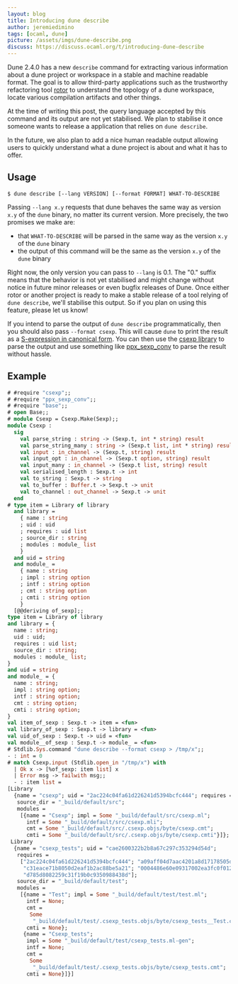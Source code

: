 ```yaml
---
layout: blog
title: Introducing dune describe
author: jeremiedimino
tags: [ocaml, dune]
picture: /assets/imgs/dune-describe.png
discuss: https://discuss.ocaml.org/t/introducing-dune-describe
---
```


Dune 2.4.0 has a new `describe` command for extracting various
information about a dune project or workspace in a stable and machine
readable format. The goal is to allow third-party applications such as
the trustworthy refactoring tool [rotor][rotor] to understand the
topology of a dune workspace, locate various compilation artifacts and
other things.

At the time of writing this post, the query language accepted by this
command and its output are not yet stabilised. We plan to stabilise it
once someone wants to release a application that relies on `dune
describe`.

In the future, we also plan to add a nice human readable output
allowing users to quickly understand what a dune project is about and
what it has to offer.

[rotor]: https://trustworthy-refactoring.gitlab.io/refactorer/

Usage
-----


    $ dune describe [--lang VERSION] [--format FORMAT] WHAT-TO-DESCRIBE

Passing `--lang x.y` requests that dune behaves the same way as
version `x.y` of the `dune` binary, no matter its current
version. More precisely, the two promises we make are:

- that `WHAT-TO-DESCRIBE` will be parsed in the same way as the
  version `x.y` of the `dune` binary
- the output of this command will be the same as the version `x.y` of the
  `dune` binary

Right now, the only version you can pass to `--lang` is 0.1. The "0."
suffix means that the behavior is not yet stabilised and might change
without notice in future minor releases or even bugfix releases of
Dune. Once either rotor or another project is ready to make a stable
release of a tool relying of `dune describe`, we'll stabilise this
output. So if you plan on using this feature, please let us know!

If you intend to parse the output of `dune describe` programmatically,
then you should also pass `--format csexp`. This will cause `dune` to
print the result as a [S-expression in canonical
form][csexp-wiki]. You can then use the [csexp library][csexp-lib] to
parse the output and use something like [ppx_sexp_conv][ppx_sexp_conv]
to parse the result without hassle.

[csexp-wiki]: https://en.wikipedia.org/wiki/Canonical_S-expressions
[csexp-lib]: https://github.com/diml/csexp
[ppx_sexp_conv]: https://github.com/janestreet/ppx_sexp_conv

Example
-------

```ocaml
# #require "csexp";;
# #require "ppx_sexp_conv";;
# #require "base";;
# open Base;;
# module Csexp = Csexp.Make(Sexp);;
module Csexp :
  sig
    val parse_string : string -> (Sexp.t, int * string) result
    val parse_string_many : string -> (Sexp.t list, int * string) result
    val input : in_channel -> (Sexp.t, string) result
    val input_opt : in_channel -> (Sexp.t option, string) result
    val input_many : in_channel -> (Sexp.t list, string) result
    val serialised_length : Sexp.t -> int
    val to_string : Sexp.t -> string
    val to_buffer : Buffer.t -> Sexp.t -> unit
    val to_channel : out_channel -> Sexp.t -> unit
  end
# type item = Library of library
  and library =
    { name : string
    ; uid : uid
    ; requires : uid list
    ; source_dir : string
    ; modules : module_ list
    }
  and uid = string
  and module_ =
    { name : string
    ; impl : string option
    ; intf : string option
    ; cmt : string option
    ; cmti : string option
    }
  [@@deriving of_sexp];;
type item = Library of library
and library = {
  name : string;
  uid : uid;
  requires : uid list;
  source_dir : string;
  modules : module_ list;
}
and uid = string
and module_ = {
  name : string;
  impl : string option;
  intf : string option;
  cmt : string option;
  cmti : string option;
}
val item_of_sexp : Sexp.t -> item = <fun>
val library_of_sexp : Sexp.t -> library = <fun>
val uid_of_sexp : Sexp.t -> uid = <fun>
val module__of_sexp : Sexp.t -> module_ = <fun>
# Stdlib.Sys.command "dune describe --format csexp > /tmp/x";;
- : int = 0
# match Csexp.input (Stdlib.open_in "/tmp/x") with
  | Ok x -> [%of_sexp: item list] x
  | Error msg -> failwith msg;;
  - : item list =
[Library
  {name = "csexp"; uid = "2ac224c04fa61d226241d5394bcfc444"; requires = [];
   source_dir = "_build/default/src";
   modules =
    [{name = "Csexp"; impl = Some "_build/default/src/csexp.ml";
      intf = Some "_build/default/src/csexp.mli";
      cmt = Some "_build/default/src/.csexp.objs/byte/csexp.cmt";
      cmti = Some "_build/default/src/.csexp.objs/byte/csexp.cmti"}]};
 Library
  {name = "csexp_tests"; uid = "cae2600322b2b8a67c297c353294d54d";
   requires =
    ["2ac224c04fa61d226241d5394bcfc444"; "a09aff04d7aac4201a8d17178505dc41";
     "c31eace71b8050d2eaf1b2ac88be5a21"; "0004486e60e09317002ea3fc0f012c04";
     "d785d8082259c31f19b0c9350988438d"];
   source_dir = "_build/default/test";
   modules =
    [{name = "Test"; impl = Some "_build/default/test/test.ml";
      intf = None;
      cmt =
       Some
        "_build/default/test/.csexp_tests.objs/byte/csexp_tests__Test.cmt";
      cmti = None};
     {name = "Csexp_tests";
      impl = Some "_build/default/test/csexp_tests.ml-gen";
      intf = None;
      cmt =
       Some
        "_build/default/test/.csexp_tests.objs/byte/csexp_tests.cmt";
      cmti = None}]}]
```
